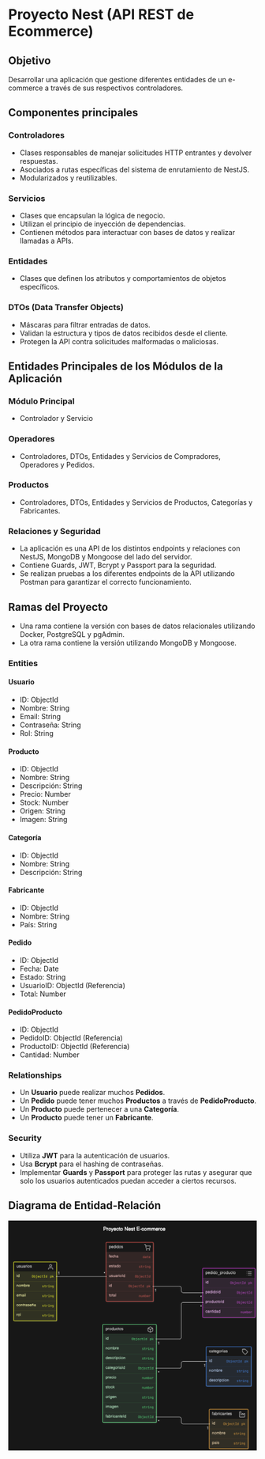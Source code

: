 # Proyecto Nest (API REST de Ecommerce)

## Objetivo
Desarrollar una aplicación que gestione diferentes entidades de un e-commerce a través de sus respectivos controladores.

## Componentes principales

### Controladores
- Clases responsables de manejar solicitudes HTTP entrantes y devolver respuestas.
- Asociados a rutas específicas del sistema de enrutamiento de NestJS.
- Modularizados y reutilizables.

### Servicios
- Clases que encapsulan la lógica de negocio.
- Utilizan el principio de inyección de dependencias.
- Contienen métodos para interactuar con bases de datos y realizar llamadas a APIs.

### Entidades
- Clases que definen los atributos y comportamientos de objetos específicos.


### DTOs (Data Transfer Objects)
- Máscaras para filtrar entradas de datos.
- Validan la estructura y tipos de datos recibidos desde el cliente.
- Protegen la API contra solicitudes malformadas o maliciosas.

## Entidades Principales de los Módulos de la Aplicación

### Módulo Principal
- Controlador y Servicio

### Operadores
- Controladores, DTOs, Entidades y Servicios de Compradores, Operadores y Pedidos.

### Productos
- Controladores, DTOs, Entidades y Servicios de Productos, Categorías y Fabricantes.

### Relaciones y Seguridad
- La aplicación es una API de los distintos endpoints y relaciones con NestJS, MongoDB y Mongoose del lado del servidor.
- Contiene Guards, JWT, Bcrypt y Passport para la seguridad.
- Se realizan pruebas a los diferentes endpoints de la API utilizando Postman para garantizar el correcto funcionamiento.

## Ramas del Proyecto
- Una rama contiene la versión con bases de datos relacionales utilizando Docker, PostgreSQL y pgAdmin.
- La otra rama contiene la versión utilizando MongoDB y Mongoose.


### Entities

#### Usuario
- ID: ObjectId
- Nombre: String
- Email: String
- Contraseña: String
- Rol: String

#### Producto
- ID: ObjectId
- Nombre: String
- Descripción: String
- Precio: Number
- Stock: Number
- Origen: String
- Imagen: String

#### Categoría
- ID: ObjectId
- Nombre: String
- Descripción: String

#### Fabricante
- ID: ObjectId
- Nombre: String
- País: String

#### Pedido
- ID: ObjectId
- Fecha: Date
- Estado: String
- UsuarioID: ObjectId (Referencia)
- Total: Number

#### PedidoProducto
- ID: ObjectId
- PedidoID: ObjectId (Referencia)
- ProductoID: ObjectId (Referencia)
- Cantidad: Number

### Relationships
- Un **Usuario** puede realizar muchos **Pedidos**.
- Un **Pedido** puede tener muchos **Productos** a través de **PedidoProducto**.
- Un **Producto** puede pertenecer a una **Categoría**.
- Un **Producto** puede tener un **Fabricante**.

### Security
- Utiliza **JWT** para la autenticación de usuarios.
- Usa **Bcrypt** para el hashing de contraseñas.
- Implementar **Guards** y **Passport** para proteger las rutas y asegurar que solo los usuarios autenticados puedan acceder a ciertos recursos.


## Diagrama de Entidad-Relación

![Diagrama de Entidad-Relación](assets/diagrama.png)